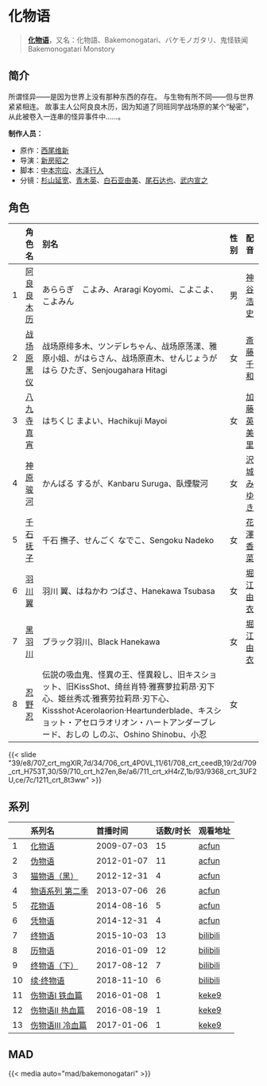 # 化物语


> <u>**[化物语](http://bgm.tv/subject/1671)**</u>，又名：化物語、Bakemonogatari、バケモノガタリ、鬼怪轶闻 Bakemonogatari Monstory

## 简介


所谓怪异——是因为世界上没有那种东西的存在。
与生物有所不同——但与世界紧紧相连。
故事主人公阿良良木历，因为知道了同班同学战场原的某个“秘密”，从此被卷入一连串的怪异事件中……。

**制作人员：**
- 原作：[西尾维新](http://bgm.tv/person/3718)
- 导演：[新房昭之](http://bgm.tv/person/692)
- 脚本：[中本宗应](http://bgm.tv/person/19608)、[木泽行人](http://bgm.tv/person/19607)
- 分镜：[杉山延宽](http://bgm.tv/person/3458)、[青木英](http://bgm.tv/person/1828)、[白石亚由美](http://bgm.tv/person/22658)、[尾石达也](http://bgm.tv/person/3719)、[武内宣之](http://bgm.tv/person/734)

## 角色

|     |   角色名   |   别名  | 性别 |  配音  |
|:--- |:------  |:----      |:---  |:--   |
| 1 | [阿良良木历](http://bgm.tv/character/707) | あららぎ　こよみ、Araragi Koyomi、こよこよ、こよみん | 男 | [神谷浩史](http://bgm.tv/person/4232) |
| 2 | [战场原黑仪](http://bgm.tv/character/706) | 战场原绯多木、ツンデレちゃん、战场原荡漾、雅原小姐、がはらさん、战场原直木、せんじょうがはら ひたぎ、Senjougahara Hitagi | 女 | [斎藤千和](http://bgm.tv/person/4249) |
| 3 | [八九寺真宵](http://bgm.tv/character/708) | はちくじ まよい、Hachikuji Mayoi | 女 | [加藤英美里](http://bgm.tv/person/4850) |
| 4 | [神原骏河](http://bgm.tv/character/709) | かんばる するが、Kanbaru Suruga、臥煙駿河 | 女 | [沢城みゆき](http://bgm.tv/person/4244) |
| 5 | [千石抚子](http://bgm.tv/character/710) | 千石 撫子、せんごく なでこ、Sengoku Nadeko | 女 | [花澤香菜](http://bgm.tv/person/4765) |
| 6 | [羽川翼](http://bgm.tv/character/711) | 羽川 翼、はねかわ つばさ、Hanekawa Tsubasa | 女 | [堀江由衣](http://bgm.tv/person/3970) |
| 7 | [黑羽川](http://bgm.tv/character/9368) | ブラック羽川、Black Hanekawa | 女 | [堀江由衣](http://bgm.tv/person/3970) |
| 8 | [忍野忍](http://bgm.tv/character/1211) | 伝説の吸血鬼、怪異の王、怪異殺し、旧キスショット、旧KissShot、绮丝肖特·雅赛萝拉莉昂·刃下心、姬丝秀忒·雅赛劳拉莉昂·刃下心、Kissshot·Acerolaorion·Heartunderblade、キスショット・アセロラオリオン・ハートアンダーブレード、おしの しのぶ、Oshino Shinobu、小忍 | 女 |  |

{{< slide "39/e8/707_crt_mgXlR,7d/34/706_crt_4P0VL,11/61/708_crt_ceedB,19/2d/709_crt_H753T,30/59/710_crt_h27en,8e/a6/711_crt_xH4rZ,1b/93/9368_crt_3UF2U,ce/7c/1211_crt_8t3ww" >}}

## 系列

|     | 系列名        | 首播时间       | 话数/时长 | 观看地址                                                          |
| :-- | :--------- | :--------- | :---- | :------------------------------------------------------------ |
| 1   |[化物语](https://bgm.tv/subject/1671)| 2009-07-03 | 15    | [acfun](https://www.acfun.cn/bangumi/aa6004317_36199_1754191) |
| 2   |[伪物语](https://bgm.tv/subject/23161)| 2012-01-07 | 11    | [acfun](https://www.acfun.cn/bangumi/aa6004318_36188_1754206) |
| 3   |[猫物语（黑）](https://bgm.tv/subject/56117)| 2012-12-31 | 4     | [acfun](https://www.acfun.cn/bangumi/aa6004319_36188_1754217) |
| 4   |[物语系列 第二季](https://bgm.tv/subject/68812)| 2013-07-06 | 26    | [acfun](https://www.acfun.cn/bangumi/aa6002986_36188_1737693) |
| 5   |[花物语](https://bgm.tv/subject/82322)| 2014-08-16 | 5     | [acfun](https://www.acfun.cn/bangumi/aa6003043_36188_1738665) |
| 6   |[凭物语](https://bgm.tv/subject/115932)| 2014-12-31 | 4     | [acfun](https://www.acfun.cn/bangumi/aa6003168_36188_1739762) |
| 7   |[终物语](https://bgm.tv/subject/138829)| 2015-10-03 | 13    | [bilibili](https://www.bilibili.com/bangumi/play/ep70870)     |
| 8   |[历物语](https://bgm.tv/subject/146104)| 2016-01-09 | 12    | [bilibili](https://www.bilibili.com/bangumi/play/ep82995)     |
| 9   |[终物语（下）](https://bgm.tv/subject/175596)| 2017-08-12 | 7     | [bilibili](https://www.bilibili.com/bangumi/play/ss6345)      |
| 10  |[续·终物语](https://bgm.tv/subject/233926)| 2018-11-10 | 6     | [bilibili](https://www.bilibili.com/video/BV1e4411b7Nc)       |
| 11  |[伤物语I 铁血篇](https://bgm.tv/subject/7707)| 2016-01-08 | 1     | [keke9](https://www.keke9.app/play/179534-4-233850.html)      |
| 12  |[伤物语II 热血篇](https://bgm.tv/subject/148036)| 2016-08-19 | 1     | [keke9](https://www.keke9.app/play/179533-4-233849.html)      |
| 13  |[伤物语III 冷血篇](https://bgm.tv/subject/148037)| 2017-01-06 | 1     | [keke9](https://www.keke9.app/play/27175-4-233848.html)       |

## MAD

{{< media  auto="mad/bakemonogatari"  >}}
